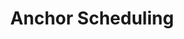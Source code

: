---
# -------------------------- #
#          PAGE INFO         #
# -------------------------- #

title: Anchor Scheduling
permalink: /replication/extractions/replication-scheduling/anchor-scheduling
redirect_from: /replication/replication-scheduling/anchor-scheduling
keywords: replicate, replication, replication frequency, frequency, scheduling, schedule, interval, change replication time, anchor scheduling, anchor
summary: "Anchor Scheduling is a type of replication scheduling that 'anchors' the start time of extraction jobs to a time you select. This allows you to establish predictable replication and ensure that your downstream processes run as scheduled with the most up-to-date data."

key: "anchor-scheduling"
category: "extraction"
content-type: "replication-scheduling"
method: true ## Used in the scheduling overview page

layout: general
toc: true
weight: 3


# -------------------------- #
#           INTRO            #
# -------------------------- #

intro: |
  {{ page.summary }}

  In this guide, we'll cover:

  {% for section in page.sections %}
  - [{{ section.summary }}](#{{ section.anchor }})
  {% endfor %}

example-formatting: |
  {% assign schedule-examples = site.data.taps.extraction.replication-scheduling.anchor-scheduling.examples | where:"name",subsection.type %}

  {% for schedule-example in schedule-examples %}
  {{ schedule-example.description }}

  - **Current date and time**: {{ schedule-example.current-date-time }}
  - **Replication Frequency**: {{ schedule-example.replication-frequency }}
  - **Anchor Time**: {{ schedule-example.anchor-time }}

  Based on these settings, Stitch will kick off a replication job **{{ schedule-example.schedule-summary }}**. The schedule for this integration would look like this:

  <table class="attribute-list">
  <tr>
  <td align="right"><strong>Job #</strong></td>
  <td><strong>Start Time (EST)</strong></td>
  <td><strong>Start Time (UTC)</strong></td>
  {% if schedule-example.name == "long-running-skipped-job" %}
  <td><strong>End Time (EST)</strong></td>
  <td><strong>Duration</strong></td>
  {% endif %}
  </tr>
  {% for job in schedule-example.jobs %}
  <tr>
  <td align="right">{{ job.number }}</td>
  <td> {{ job.start-est }}</td>
  <td>{{ job.start-utc }}</td>
  {% if schedule-example.name == "long-running-skipped-job" %}
  <td>{{ job.end-est }}</td>
  <td>{{ job.duration }}</td>
  {% endif %}
  </tr>
  {% endfor %}
  </table>
  {% endfor %}


# -------------------------- #
#          CONTENT           #
# -------------------------- #

sections:
  - title: "Anchor Scheduling availability"
    anchor: "anchor-scheduling-availability"
    summary: "Anchor Scheduling availability"
    content: |
      Anchor Scheduling is currently supported only for Singer-backed database and SaaS integrations.

      As integrations are converted to Singer taps, this feature will be made available.

  - title: "How Anchor Scheduling works"
    anchor: "how-anchor-scheduling-works"
    summary: "How Anchor Scheduling works"
    content: |
      Anchor scheduling uses an Anchor Time in conjunction with a [Replication Frequency]({{ link.replication.rep-frequency | prepend: site.baseurl }}) to create a replication schedule.

      As scheduling affects the time a replication job starts - not the time to loaded data - you should factor in time for loading the data when setting an Anchor Time. To get an idea of your integration's average loading times, use the [Loading Reports]({{ link.replication.loading-reports | prepend: site.baseurl }}).

      To use anchor scheduling, you'll need to:

      - **Select a Replication Frequency** greater than an hour. One hour is the minimum frequency required to use anchor scheduling, as using an anchor time with a frequency less than an hour won't affect an integration's replication schedule.
      - **Define an Anchor Time**. An Anchor Time is the time that the Replication Frequency is "anchored" to, which Stitch will use to create a replication schedule. Anchor times are available in half hour increments. Selecting an Anchor Time is only required when using anchor scheduling.

      When you select an Anchor Time, Stitch will use it and your selected Replication Frequency to create a replication schedule for the integration.

    subsections:
      - title: "Initial (historical) replication jobs"
        anchor: "initial-replication-jobs"
        content: |
          After you define and save the integration, based on the selected Anchor Time, an initial replication job will kick off at the next recurrence of the Replication Frequency.

          Refer to the [examples in the next section](#examples) for more detail.

          **Note**: If the Anchor Time you select has already passed for the day, an initial job may not immediately begin. In this case, you can [manually start a job]({{ link.replication.start-stop-extraction | prepend: site.baseurl }}).

      - title: "Ongoing replication jobs"
        anchor: "ongoing-replication-jobs"
        content: |
          Ongoing replication jobs will be scheduled based on the selected Anchor Time and Replication Frequency.

          If a job runs over into the next recurrence of the selected Replication Frequency, it will be skipped. Jobs will resume at the next Replication Frequency interval.

          Refer to [this example](#long-running-skipped-job) for more detail.

  - title: "Example schedules using Anchor Scheduling"
    anchor: "examples"
    summary: "Some example schedules using Anchor Scheduling"
    content: |
      {% for subsection in section.subsections %}
      - [{{ subsection.title }}](#{{ subsection.anchor }})
      {% endfor %}
    subsections:
      - title: "Example 1: Schedule using a 6 hour Replication Frequency"
        anchor: "6-hour-replication-frequency"
        type: "six-hour"
        content: |
          {{ page.example-formatting | flatify }}

      - title: "Example 2: Schedule with delayed initial job"
        anchor: "24-hour-replication-frequency"
        type: "twenty-four-hour"
        content: |
          {{ page.example-formatting | flatify }}

          Because the Anchor Time in thi example had already passed for the current day, the initial replication job for the integration didn't start immediately. To start a replication job sooner, you can [manually kick off a job]({{ link.replication.start-stop-extraction | prepend: site.baseurl }}).

      - title: "Example 3: Long-running and skipped jobs"
        anchor: "long-running-skipped-job"
        type: "long-running-skipped-job"
        content: |
          {{ page.example-formatting | flatify }}

          In this example, the job that would have been scheduled for `May 1 04:30:00` was skipped because Job 2 took longer than the Replication Frequency (1 hour/60 minutes) to complete. Replication then resumed on the next recurrence of the Replication Frequency, which was at `May 1 05:30:00`.

          **Note**: Stitch doesn't currently send or display notifications when a job is skipped.

  - title: "Create an anchored schedule for an integration"
    anchor: "create-schedule"
    summary: "How to create an anchored schedule for an integration"
    content: |
      You can create an Anchored Schedule in an integration's **Settings** page. 

      1. To access this page, click the integration from the {{ app.page-names.dashboard }} and then click the {{ app.buttons.update-int-settings }} tab.
      2. In the **Replication Frequency** section, uncheck the **Use integration default** checkbox.
      3. Using the slider, select the Replication Frequency interval you want the schedule to use. **Note**: The Replication Frequency must be **1 hour or greater** to use Anchor Scheduling.
      4. In the **Anchor time** dropdown, select the anchor time you want the schedule to use. Stitch will display a sample schedule at the bottom of the section, which will update as you change the Replication Frequency or anchor time:

         ![]({{ site.baseurl }}/images/replication/scheduling-create-anchored-schedule.gif)
      5. When finished, click the {{ app.buttons.save-int-settings }} button.
---